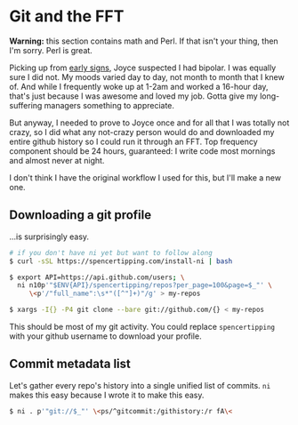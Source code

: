 # Git and the FFT
**Warning:** this section contains math and Perl. If that isn't your thing, then I'm sorry. Perl is great.

Picking up from [early signs](early-signs.md), Joyce suspected I had bipolar. I was equally sure I did not. My moods varied day to day, not month to month that I knew of. And while I frequently woke up at 1-2am and worked a 16-hour day, that's just because I was awesome and loved my job. Gotta give my long-suffering managers something to appreciate.

But anyway, I needed to prove to Joyce once and for all that I was totally not crazy, so I did what any not-crazy person would do and downloaded my entire github history so I could run it through an FFT. Top frequency component should be 24 hours, guaranteed: I write code most mornings and almost never at night.

I don't think I have the original workflow I used for this, but I'll make a new one.


## Downloading a git profile
...is surprisingly easy.

```sh
# if you don't have ni yet but want to follow along
$ curl -sSL https://spencertipping.com/install-ni | bash

$ export API=https://api.github.com/users; \
  ni n10p'"$ENV{API}/spencertipping/repos?per_page=100&page=$_"' \
     \<p'/"full_name":\s*"([^"]+)"/g' > my-repos

$ xargs -I{} -P4 git clone --bare git://github.com/{} < my-repos
```

This should be most of my git activity. You could replace `spencertipping` with your github username to download your profile.


## Commit metadata list
Let's gather every repo's history into a single unified list of commits. `ni` makes this easy because I wrote it to make this easy.

```sh
$ ni . p'"git://$_"' \<ps/^gitcommit:/githistory:/r fA\<
```
